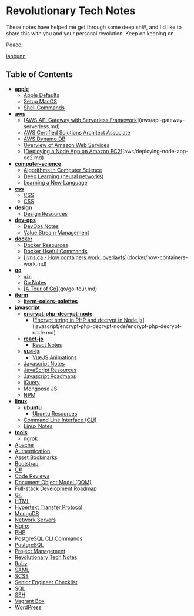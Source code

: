 # Revolutionary Tech Notes

These notes have helped me get through some deep sh!#, and I'd like to share this with you and your personal revolution. Keep on keeping on.

Peace,

[ianbunn](https://ianbunn.studio)

## Table of Contents

<!-- tree generated by markdown-notes-tree starts here -->

- [**apple**](apple)
    - [Apple Defaults](apple/apple-defaults.md)
    - [Setup MacOS](apple/setup-mac-os.md)
    - [Shell Commands](apple/shell-commands.md)
- [**aws**](aws)
    - [[AWS API Gateway with Serverless Framework](https://serverless.com/framework/docs/providers/aws/events/apigateway/)](aws/api-gateway-serverless.md)
    - [AWS Certified Solutions Architect Associate](aws/aws-cert-solutions-architect-associate.md)
    - [AWS Dynamo DB](aws/aws-dynamodb.md)
    - [Overview of Amazon Web Services](aws/aws-notes.md)
    - [[Deploying a Node App on Amazon EC2](https://hackernoon.com/deploying-a-node-app-on-amazon-ec2-d2fb9a6757eb)](aws/deploying-node-app-ec2.md)
- [**computer-science**](computer-science)
    - [Algorithms in Computer Science](computer-science/algorithms.md)
    - [Deep Learning (neural networks)](computer-science/deep-learning.md)
    - [Learning a New Language](computer-science/learning-a-new-language.md)
- [**css**](css)
    - [CSS](css/css-resources.md)
    - [CSS](css/css.md)
- [**design**](design)
    - [Design Resources](design/design-resources.md)
- [**dev-ops**](dev-ops)
    - [DevOps Notes](dev-ops/devops-notes.md)
    - [Value Stream Management](dev-ops/value-stream-mgmt.md)
- [**docker**](docker)
    - [Docker Resources](docker/docker-resources.md)
    - [Docker Useful Commands](docker/docker-useful-commands.md)
    - [[jvns.ca - How containers work: overlayfs](https://jvns.ca/blog/2019/11/18/how-containers-work--overlayfs/)](docker/how-containers-work.md)
- [**go**](go)
    - [`gin`](go/gin.md)
    - [Go Notes](go/go-notes.md)
    - [[A Tour of Go](https://tour.golang.org/list)](go/go-tour.md)
- [**iterm**](iterm)
    - [**iterm-colors-palettes**](iterm/iterm-colors-palettes)
- [**javascript**](javascript)
    - [**encrypt-php-decrypt-node**](javascript/encrypt-php-decrypt-node)
        - [[Encrypt string in PHP and decrypt in Node.js](https://stackoverflow.com/questions/19934422/encrypt-string-in-php-and-decrypt-in-node-js)](javascript/encrypt-php-decrypt-node/encrypt-php-decrypt-node.md)
    - [**react-js**](javascript/react-js)
        - [React Notes](javascript/react-js/react-notes.md)
    - [**vue-js**](javascript/vue-js)
        - [VueJS Animations](javascript/vue-js/vue-animations.md)
    - [Javascript Notes](javascript/javascript-notes.md)
    - [JavaScript Resources](javascript/javascript-resources.md)
    - [Javascript Roadmaps](javascript/javascript-roadmaps.md)
    - [jQuery](javascript/jquery.md)
    - [Mongoose JS](javascript/mongoose-js.md)
    - [NPM](javascript/npm.md)
- [**linux**](linux)
    - [**ubuntu**](linux/ubuntu)
        - [Ubuntu Resources](linux/ubuntu/ubuntu-resources.md)
    - [Command Line Interface (CLI)](linux/cli.md)
    - [Linux Notes](linux/linux-notes.md)
- [**tools**](tools)
    - [ngrok](tools/ngrok.md)
- [Apache](apache.md)
- [Authentication](authentication.md)
- [Asset Bookmarks](bookmarks.md)
- [Bootstrap](bootstrap.md)
- [C#](c#.md)
- [Code Reviews](code-reviews.md)
- [Document Object Model (DOM)](document-object-model.md)
- [Full-stack Development Roadmap](full-stack-dev-roadmap.md)
- [Git](git.md)
- [HTML](html.md)
- [Hypertext Transfer Protocol](http.md)
- [MongoDB](mongodb.md)
- [Network Servers](network-servers.md)
- [Nginx](nginx.md)
- [PHP](php.md)
- [PostgreSQL CLI Commands](postgresql-cli.md)
- [PostgreSQL](postgresql.md)
- [Project Management](project-mgmt.md)
- [Revolutionary Tech Notes](readme.md)
- [Ruby](ruby.md)
- [SAML](saml.md)
- [SCSS](scss.md)
- [Senior Engineer Checklist](senior-engineer-checklist.md)
- [SQL](sql.md)
- [SSH](ssh.md)
- [Vagrant Box](vagrant.md)
- [WordPress](wordpress.md)

<!-- tree generated by markdown-notes-tree ends here -->
